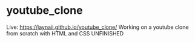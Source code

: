 # youtube_clone
Live: https://jaynaii.github.io/youtube_clone/
Working on a youtube clone from scratch with HTML and CSS
UNFINISHED
